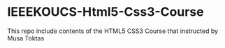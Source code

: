 # IEEEKOUCS-Html5-Css3-Course
This repo include contents of the HTML5 CSS3 Course that instructed by Musa Toktas

